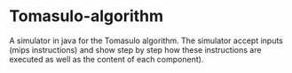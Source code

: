 # Tomasulo-algorithm
A simulator in java for the Tomasulo algorithm. The simulator accept inputs (mips instructions) and show step by step how these instructions are executed as well as the content of each component).
